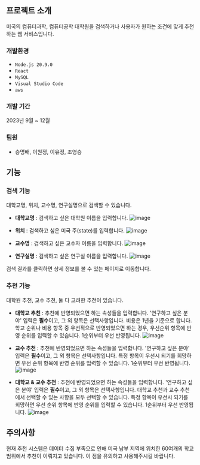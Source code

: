 ## 프로젝트 소개
미국의 컴퓨터과학, 컴퓨터공학 대학원을 검색하거나 사용자가 원하는 조건에 맞게 추천하는 웹 서비스입니다.

### 개발환경
- `Node.js 20.9.0`
- `React`
- `MySQL`
- `Visual Studio Code`
- `aws`

### 개발 기간
2023년 9월 ~ 12월

### 팀원
- 승명배, 이원정, 이유정, 조영승

## 기능
### 검색 기능
대학교명, 위치, 교수명, 연구실명으로 검색할 수 있습니다.

- **대학교명** : 검색하고 싶은 대학원 이름을 입력합니다.
![image](https://github.com/CSID-DGU/2023-02-CECD2-8/assets/79090053/45804b1a-508b-4d35-82e5-b68efbd010b1)

- **위치** : 검색하고 싶은 미국 주(state)를 입력합니다.
![image](https://github.com/CSID-DGU/2023-02-CECD2-8/assets/79090053/452ae34f-a471-4010-97f8-ae2c4b2372d0)

- **교수명** : 검색하고 싶은 교수자 이름을 입력합니다.
![image](https://github.com/CSID-DGU/2023-02-CECD2-8/assets/79090053/54e63b64-d913-492e-bf08-1f15923ef666)

- **연구실명** : 검색하고 싶은 연구실 이름을 입력합니다.
![image](https://github.com/CSID-DGU/2023-02-CECD2-8/assets/79090053/55a5d69d-4cda-4620-9e29-16575400cd1a)

검색 결과를 클릭하면 상세 정보를 볼 수 있는 페이지로 이동합니다.

### 추천 기능
대학원 추천, 교수 추천, 둘 다 고려한 추천이 있습니다.
- **대학교 추천** : 추천에 반영되었으면 하는 속성들을 입력합니다. '연구하고 싶은 분야' 입력은 **필수**이고, 그 외 항목은 선택사항입니다. 비용은 1년을 기준으로 합니다. 학교 순위나 비용 항목 중 우선적으로 반영되었으면 하는 경우, 우선순위 항목에 반영 순위를 입력할 수 있습니다. 1순위부터 우선 반영됩니다.
![image](https://github.com/CSID-DGU/2023-02-CECD2-8/assets/79090053/c35ed756-5216-4d99-bf1f-47c09eb97a41)

- **교수 추천** : 추천에 반영되었으면 하는 속성들을 입력합니다. '연구하고 싶은 분야' 입력은 **필수**이고, 그 외 항목은 선택사항입니다. 특정 항목이 우선시 되기를 희망하면 우선 순위 항목에 반영 순위를 입력할 수 있습니다. 1순위부터 우선 반영됩니다.
![image](https://github.com/CSID-DGU/2023-02-CECD2-8/assets/79090053/bb3f6745-5826-47ec-bf46-49fcabba1bc7)

- **대학교 & 교수 추천** : 추천에 반영되었으면 하는 속성들을 입력합니다. '연구하고 싶은 분야' 입력은 **필수**이고, 그 외 항목은 선택사항입니다. 대학교 추천과 교수 추천에서 선택할 수 있는 사항을 모두 선택할 수 있습니다. 특정 항목이 우선시 되기를 희망하면 우선 순위 항목에 반영 순위를 입력할 수 있습니다. 1순위부터 우선 반영됩니다.
![image](https://github.com/CSID-DGU/2023-02-CECD2-8/assets/79090053/a8b4eb6a-affe-4374-a990-f9523970ff1e)

## 주의사항
현재 추천 시스템은 데이터 수집 부족으로 인해 미국 남부 지역에 위치한 60여개의 학교 범위에서 추천이 이뤄지고 있습니다. 이 점을 유의하고 사용해주시길 바랍니다.
